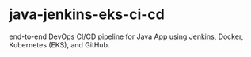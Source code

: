 # java-jenkins-eks-ci-cd
end-to-end DevOps CI/CD pipeline for Java App using Jenkins, Docker, Kubernetes (EKS), and GitHub.
